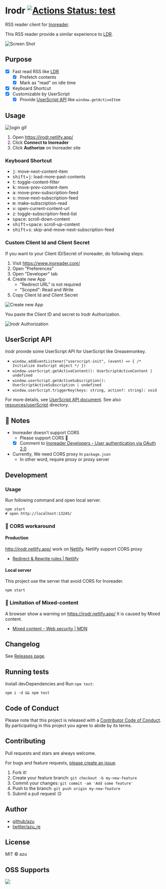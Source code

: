 # Irodr [![Actions Status: test](https://github.com/azu/irodr/workflows/test/badge.svg)](https://github.com/azu/irodr/actions?query=workflow%3A"test")

RSS reader client for [Inoreader](http://www.inoreader.com/ "Inoreader").

This RSS reader provide a similar experience to [LDR](http://reader.livedoor.com/). 

![Screen Shot](./docs/img/irodr-behavior.gif)

## Purpose

- [x] Fast read RSS like [LDR](http://reader.livedoor.com/)
    - [x] Prefetch contents
    - [x] Mark as "read" on idle time
- [x] Keyboard Shortcut
- [x] Customizable by UserScript
    - [x] Provide [UserScript API](src/component/container/App/Hidden/UserScript) like `window.getActiveItem`

## Usage

![login gif](./docs/img/login-irodr.gif)

1. Open <https://irodr.netlify.app/>
2. Click **Connect to Inoreader**
3. Click **Authorize** on Inoreader site

### Keyboard Shortcut 

- <kbd>j</kbd>: move-next-content-item
- <kbd>shift</kbd>+<kbd>j</kbd>: load-more-past-contents
- <kbd>t</kbd>: toggle-content-filter
- <kbd>k</kbd>: move-prev-content-item
- <kbd>a</kbd>: move-prev-subscription-feed
- <kbd>s</kbd>: move-next-subscription-feed
- <kbd>m</kbd>: make-subscription-read
- <kbd>v</kbd>: open-current-content-url
- <kbd>z</kbd>: toggle-subscription-feed-list
- <kbd>space</kbd>: scroll-down-content
- <kbd>shift</kbd>+<kbd>space</kbd>: scroll-up-content
- <kbd>shift</kbd>+<kbd>s</kbd>: skip-and-move-next-subscription-feed

### Custom Client Id and Client Secret

If you want to your Client ID/Secret of inoreader, do following steps:

1. Visit https://www.inoreader.com/
2. Open "Preferences"
3. Open "Developer" tab
4. Create new App
    - "Redirect URL" is not required
    - "Scoped": Read and Write
5. Copy Client Id and Client Secret

![Create new App](https://monosnap.com/file/uKYqAHpIjibLkffvfHWXoSys1wVxl7.png)

You paste the Client ID and secret to Irodr Authorization.

![Irodr Authorization](https://monosnap.com/file/ki0yNr9jfRu9TBHvHxrrLOH78w8JyY.png) 

## UserScript API

Irodr provide some UserScript API for UserScript like Greasemonkey.
 
- `window.addEventListener("userscript-init", (event) => { /* Initialize UseScript object */ })`
- `window.userScript.getActiveContent(): UserScriptActiveContent | undefined`
- `window.userScript.getActiveSubscription(): UserScriptActiveSubscription | undefined`
- `window.userScript.triggerKey(keys: string, action?: string): void`

For more details, see [UserScript API document](src/component/container/App/Hidden/UserScript).
See also [resources/userScript](./resources/userScript) directory.

## :memo: Notes

- Inoreader doesn't support CORS
    - Please support CORS :bow:
    - [x] Comment to [Inoreader Developers - User authentication via OAuth 2.0](http://www.inoreader.com/developers/oauth "Inoreader Developers - User authentication via OAuth 2.0")
- Currently, We need CORS proxy in `package.json`
    - In other word, require proxy or proxy server

## Development

### Usage

Run following command and open local server.

    npm start
    # open http://localhost:13245/


### :memo: CORS workaround

#### Production

http://irodr.netlify.app/ work on [Netlify](https://www.netlify.com/ "Netlify").
Netlify support CORS proxy

- [Redirect & Rewrite rules | Netlify](https://www.netlify.com/docs/redirects/ "Redirect &amp; Rewrite rules | Netlify")

#### Local server

This project use the server that avoid CORS for Inoreader.

    npm start

### :memo: Limitation of Mixed-content

A browser show a warning  on https://irodr.netlify.app/
It is caused by Mixed content.

- [Mixed content - Web security | MDN](https://developer.mozilla.org/en-US/docs/Web/Security/Mixed_content "Mixed content - Web security | MDN")

## Changelog

See [Releases page](https://github.com/azu/irodr/releases).

## Running tests

Install devDependencies and Run `npm test`:

    npm i -d && npm test

## Code of Conduct

Please note that this project is released with a [Contributor Code of Conduct](./CODE_OF_CONDUCT.md).
By participating in this project you agree to abide by its terms.

## Contributing

Pull requests and stars are always welcome.

For bugs and feature requests, [please create an issue](https://github.com/azu/irodr/issues).

1. Fork it!
2. Create your feature branch: `git checkout -b my-new-feature`
3. Commit your changes: `git commit -am 'Add some feature'`
4. Push to the branch: `git push origin my-new-feature`
5. Submit a pull request :D

## Author

- [github/azu](https://github.com/azu)
- [twitter/azu_re](https://twitter.com/azu_re)

## License

MIT © azu

## OSS Supports

<a href="https://www.netlify.com">
  <img src="https://www.netlify.com/img/global/badges/netlify-color-bg.svg"/>
</a>
